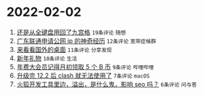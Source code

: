 # 2022-02-02

1. [还是从全键盘用回了九宫格](https://www.v2ex.com/t/831638) `19条评论` `随想`
1. [广东联通申请公网 ip 的神奇经历](https://www.v2ex.com/t/831649) `12条评论` `宽带症候群`
1. [来看看国外的桌面](https://www.v2ex.com/t/831641) `11条评论` `分享发现`
1. [新年礼物](https://www.v2ex.com/t/831639) `10条评论` `生活`
1. [年费大会员记得月初领取 5 个 B 币](https://www.v2ex.com/t/831644) `9条评论` `哔哩哔哩`
1. [升级完 12.2 后 clash 就无法使用了](https://www.v2ex.com/t/831648) `7条评论` `macOS`
1. [火狐开发工具里边，溢出，是什么鬼，影响 seo 吗？](https://www.v2ex.com/t/831637) `6条评论` `问与答`
